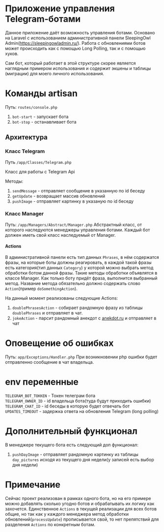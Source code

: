 # Приложение управления Telegram-ботами #

Данное приложение даёт возможность управления ботами. Основано на Laravel с использованием административной панели SleepingOwl Admin(https://sleepingowladmin.ru/). Работа с обновлениями ботов может происходить как с помощью Long Polling, так и с помощью хуков.

Сам бот, который работает в этой структуре скорее является наглядным примером использования и содержит экшены и таблицы (миграции) для моего личного использования.

# Команды artisan #
Путь: `routes/console.php`
1. `bot-start` - запускает бота
2. `bot-stop` - останавливает бота

## Архитектура ##
### Класс Telegram ##
Путь `/app/Classes/Telegram.php`

Класс для работы с Telegram Api

Методы:
1. `sendMessage` - отправляет сообщение в указанную по id беседу
2. `getUpdate` - возвращает массив обновлений
3. `pushImage` - отправляет картинку в указаную по id беседу

### Класс Manager ##
Путь: `/app/Managers/Abstract/Manager.php`
Абстрактный класс, от которого наследуются менеджеры управления ботами.
Каждый бот должен иметь свой класс наследуемый от Manager.

#### Actions ####
В административной панели есть тип данных `Phrases`, в нём содержатся фразы, на которые боты должны реагировать, в каждой такой фразы есть категория(тип данных `Category`) у которой можно выбрать метод обработки ботом данной фразы. Такие методы обработки объявлятся в классе Manager. Как только боту придёт фраза, выполнится выбранный метод. Название метода обязательно должно содержать слово `Action`(пример `doSomethingAction`).

На данный момент реализованы следующие Actions:
1. `doublePhrasesAction` - собирает рандомную фразу из таблицы `doublePhrases` и отправляет в чат.
2. `jokeAction` - парсит рандомный анекдот с <a href="anekdot.ru">anekdot.ru</a> и отправляет в чат

# Оповещение об ошибках #
Путь: `app/Exceptions/Handler.php`
При возникновении php ошибки будет отправленно сообщение в чат владельца.

# env переменные #
`TELEGRAM_BOT_TOKKEN` - Токен телеграм бота<br/>
`TELEGRAM_OWNER_ID` - id владельца бота(туда будут приходить ошибки)<br/>
`TELEGRAM_CHAT_ID` - id беседы в которую будет отвечать бот<br/>
`UPDATES_TIMEOUT` - задержка ответа на обновления Telegram (long polling)<br/>

# Дополнительный функционал #
В менеджере текущего бота есть следующий доп функционал:
1. `pushDayImage` - отправляет рандомную картинку из таблицы `day_pictures` исходя из текущего дня недели(у записей есть выбор дня недели)

# Примечание #
Сейчас проект реализован в рамках одного бота, но на его примере можно добавлять сколько угодно ботов и обрабатывать их логику как захочется. Единственное `Actions` в текущей реализации для всех ботов общие, но так как у каждого менеджера метод обработки обновлений(`processUpdate`) прописывается свой, то нет препятствий для разделения `Actions` по конкретным ботам.
